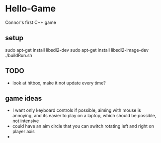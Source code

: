 # Hello-Game
  Connor's first C++ game

## setup
  sudo apt-get install libsdl2-dev
  sudo apt-get install libsdl2-image-dev
  ./buildRun.sh

## TODO
* look at hitbox, make it not update every time?


## game ideas
* I want only keyboard controls if possible, aiming with mouse is annoying, and its easier to play on a laptop, which should be possible, not intensive
* could have an aim circle that you can switch rotating left and right on player axis
*  